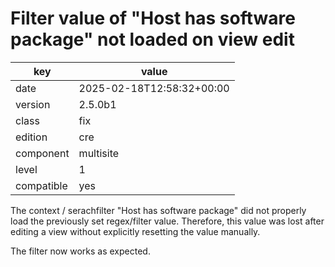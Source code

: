 [//]: # (werk v2)
# Filter value of "Host has software package" not loaded on view edit

key        | value
---------- | ---
date       | 2025-02-18T12:58:32+00:00
version    | 2.5.0b1
class      | fix
edition    | cre
component  | multisite
level      | 1
compatible | yes

The context / serachfilter "Host has software package" did not properly load the previously set regex/filter value.
Therefore, this value was lost after editing a view without explicitly resetting the value manually.

The filter now works as expected.
